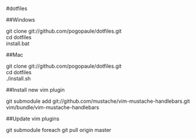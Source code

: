 #dotfiles

##Windows

git clone git://github.com/pogopaule/dotfiles.git<br/>
cd dotfiles<br/>
install.bat<br/>

##Mac

git clone git://github.com/pogopaule/dotfiles.git<br/>
cd dotfiles<br/>
./install.sh<br/>

##Install new vim plugin

git submodule add git://github.com/mustache/vim-mustache-handlebars.git vim/bundle/vim-mustache-handlebars

##Update vim plugins

git submodule foreach git pull origin master
